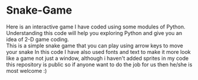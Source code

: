 # Snake-Game
Here is an interactive game I have coded using some modules of Python. Understanding this code will help you exploring Python and give you an idea of 2-D game coding.  
This is a simple snake game that you can play using arrow keys to move your snake
In this code I have also used fonts and text to make it more look like a game not just a window, although i haven't added sprites in my code this repository is public so if anyone want to do the job for us then he/she is most welcome :)
